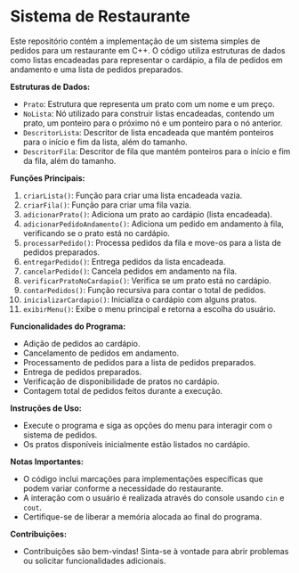 # Sistema de Restaurante

Este repositório contém a implementação de um sistema simples de pedidos para um restaurante em C++. O código utiliza estruturas de dados como listas encadeadas para representar o cardápio, a fila de pedidos em andamento e uma lista de pedidos preparados.

**Estruturas de Dados:**
- `Prato`: Estrutura que representa um prato com um nome e um preço.
- `NoLista`: Nó utilizado para construir listas encadeadas, contendo um prato, um ponteiro para o próximo nó e um ponteiro para o nó anterior.
- `DescritorLista`: Descritor de lista encadeada que mantém ponteiros para o início e fim da lista, além do tamanho.
- `DescritorFila`: Descritor de fila que mantém ponteiros para o início e fim da fila, além do tamanho.

**Funções Principais:**
1. `criarLista()`: Função para criar uma lista encadeada vazia.
2. `criarFila()`: Função para criar uma fila vazia.
3. `adicionarPrato()`: Adiciona um prato ao cardápio (lista encadeada).
4. `adicionarPedidoAndamento()`: Adiciona um pedido em andamento à fila, verificando se o prato está no cardápio.
5. `processarPedido()`: Processa pedidos da fila e move-os para a lista de pedidos preparados.
6. `entregarPedido()`: Entrega pedidos da lista encadeada.
7. `cancelarPedido()`: Cancela pedidos em andamento na fila.
8. `verificarPratoNoCardapio()`: Verifica se um prato está no cardápio.
9. `contarPedidos()`: Função recursiva para contar o total de pedidos.
10. `inicializarCardapio()`: Inicializa o cardápio com alguns pratos.
11. `exibirMenu()`: Exibe o menu principal e retorna a escolha do usuário.

**Funcionalidades do Programa:**
- Adição de pedidos ao cardápio.
- Cancelamento de pedidos em andamento.
- Processamento de pedidos para a lista de pedidos preparados.
- Entrega de pedidos preparados.
- Verificação de disponibilidade de pratos no cardápio.
- Contagem total de pedidos feitos durante a execução.

**Instruções de Uso:**
- Execute o programa e siga as opções do menu para interagir com o sistema de pedidos.
- Os pratos disponíveis inicialmente estão listados no cardápio.

**Notas Importantes:**
- O código inclui marcações para implementações específicas que podem variar conforme a necessidade do restaurante.
- A interação com o usuário é realizada através do console usando `cin` e `cout`.
- Certifique-se de liberar a memória alocada ao final do programa.

**Contribuições:**
- Contribuições são bem-vindas! Sinta-se à vontade para abrir problemas ou solicitar funcionalidades adicionais.
